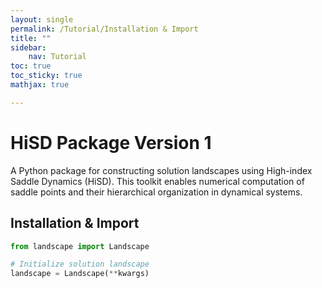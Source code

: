 ```yaml
---
layout: single
permalink: /Tutorial/Installation & Import
title: ""
sidebar:
    nav: Tutorial
toc: true
toc_sticky: true
mathjax: true

---
```


# HiSD Package Version 1
<!--
 *        Version:  1.0.0
 *        Created:  2024-12-25
 *        Last Modified:  2025-03-08
 *
 *         Author:  Yuyang LIU <liuyuyang@stu.pku.edu.cn>
 *      Copyright:  Copyright (c) 2024-2025, Lei ZHANG, Yuyang LIU. All rights reserved.
-->

A Python package for constructing solution landscapes using High-index Saddle Dynamics (HiSD). This toolkit enables numerical computation of saddle points and their hierarchical organization in dynamical systems.

## Installation & Import

```python
from landscape import Landscape

# Initialize solution landscape
landscape = Landscape(**kwargs)
```
